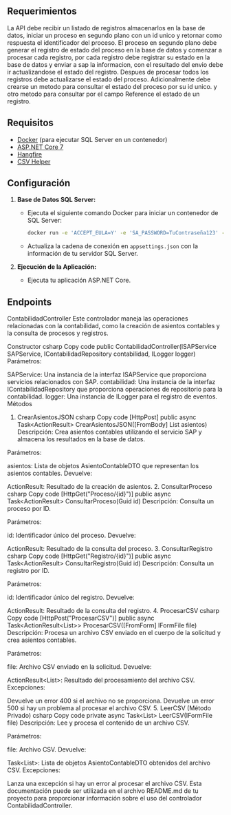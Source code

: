 ## **Requerimientos**

La API debe recibir un listado de registros almacenarlos en la base de datos, iniciar
un proceso en segundo plano con un id unico y retornar como respuesta el
identificador del proceso.
El proceso en segundo plano debe generar el registro de estado del proceso en la
base de datos y comenzar a procesar cada registro, por cada registro debe registrar
su estado en la base de datos y enviar a sap la informacion, con el resultado del
envio debe ir actualizandose el estado del registro. Despues de procesar todos los
registros debe actualizarse el estado del proceso.
Adicionalmente debe crearse un metodo para consultar el estado del proceso por su
id unico. y otro metodo para consultar por el campo Reference el estado de un
registro.

## Requisitos

- [Docker](https://www.docker.com/) (para ejecutar SQL Server en un contenedor)
- [ASP.NET Core 7](https://dotnet.microsoft.com/download/dotnet/7.0)
- [Hangfire](https://www.hangfire.io/)
- [CSV Helper](https://joshclose.github.io/CsvHelper/)

## Configuración

1. **Base de Datos SQL Server:**

   - Ejecuta el siguiente comando Docker para iniciar un contenedor de SQL Server:
     ```bash
     docker run -e 'ACCEPT_EULA=Y' -e 'SA_PASSWORD=TuContraseña123' -p 1433:1433 --name sql_server_container -d mcr.microsoft.com/mssql/server
     ```
   - Actualiza la cadena de conexión en `appsettings.json` con la información de tu servidor SQL Server.

2. **Ejecución de la Aplicación:**
   - Ejecuta tu aplicación ASP.NET Core.

## **Endpoints**

ContabilidadController
Este controlador maneja las operaciones relacionadas con la contabilidad, como la creación de asientos contables y la consulta de procesos y registros.

Constructor
csharp
Copy code
public ContabilidadController(ISAPService SAPService, IContabilidadRepository contabilidad, ILogger<ContabilidadController> logger)
Parámetros:

SAPService: Una instancia de la interfaz ISAPService que proporciona servicios relacionados con SAP.
contabilidad: Una instancia de la interfaz IContabilidadRepository que proporciona operaciones de repositorio para la contabilidad.
logger: Una instancia de ILogger<ContabilidadController> para el registro de eventos.
Métodos

1. CrearAsientosJSON
   csharp
   Copy code
   [HttpPost]
   public async Task<ActionResult<CrearAsientosSuccessResponse>> CrearAsientosJSON([FromBody] List<AsientoContableDTO> asientos)
   Descripción:
   Crea asientos contables utilizando el servicio SAP y almacena los resultados en la base de datos.

Parámetros:

asientos: Lista de objetos AsientoContableDTO que representan los asientos contables.
Devuelve:

ActionResult<CrearAsientosSuccessResponse>: Resultado de la creación de asientos. 2. ConsultarProceso
csharp
Copy code
[HttpGet("Proceso/{id}")]
public async Task<ActionResult<ProcesoDTO>> ConsultarProceso(Guid id)
Descripción:
Consulta un proceso por ID.

Parámetros:

id: Identificador único del proceso.
Devuelve:

ActionResult<ProcesoDTO>: Resultado de la consulta del proceso. 3. ConsultarRegistro
csharp
Copy code
[HttpGet("Registro/{id}")]
public async Task<ActionResult<RegistroDTO>> ConsultarRegistro(Guid id)
Descripción:
Consulta un registro por ID.

Parámetros:

id: Identificador único del registro.
Devuelve:

ActionResult<RegistroDTO>: Resultado de la consulta del registro. 4. ProcesarCSV
csharp
Copy code
[HttpPost("ProcesarCSV")]
public async Task<ActionResult<List<AsientoContableDTO>>> ProcesarCSV([FromForm] IFormFile file)
Descripción:
Procesa un archivo CSV enviado en el cuerpo de la solicitud y crea asientos contables.

Parámetros:

file: Archivo CSV enviado en la solicitud.
Devuelve:

ActionResult<List<AsientoContableDTO>>: Resultado del procesamiento del archivo CSV.
Excepciones:

Devuelve un error 400 si el archivo no se proporciona.
Devuelve un error 500 si hay un problema al procesar el archivo CSV. 5. LeerCSV (Método Privado)
csharp
Copy code
private async Task<List<AsientoContableDTO>> LeerCSV(IFormFile file)
Descripción:
Lee y procesa el contenido de un archivo CSV.

Parámetros:

file: Archivo CSV.
Devuelve:

Task<List<AsientoContableDTO>>: Lista de objetos AsientoContableDTO obtenidos del archivo CSV.
Excepciones:

Lanza una excepción si hay un error al procesar el archivo CSV.
Esta documentación puede ser utilizada en el archivo README.md de tu proyecto para proporcionar información sobre el uso del controlador ContabilidadController.

